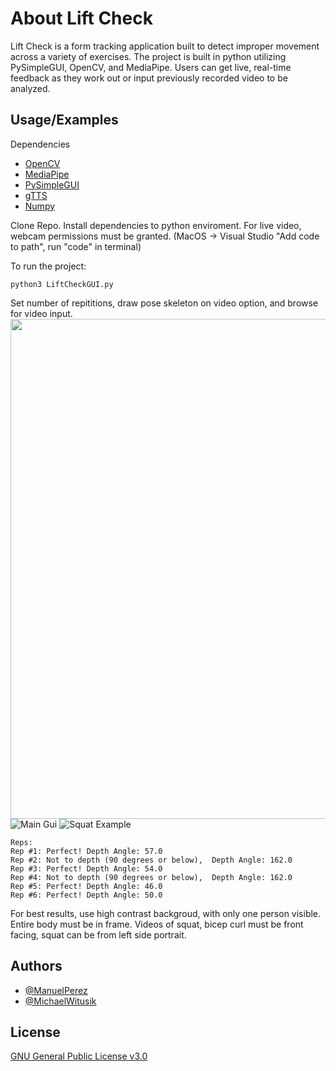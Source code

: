 
# About Lift Check

Lift Check is a form tracking application built to detect improper movement
across a variety of exercises. The project is built in python utilizing PySimpleGUI, OpenCV, and MediaPipe.
Users can get live, real-time feedback as they work out or input previously recorded
video to be analyzed.


## Usage/Examples
Dependencies
- [OpenCV](https://github.com/opencv/opencv)
- [MediaPipe](https://github.com/google/mediapipe)
- [PySimpleGUI](https://github.com/PySimpleGUI/PySimpleGUI)
- [gTTS](https://github.com/pndurette/gTTS)
- [Numpy](https://github.com/numpy/numpy)

Clone Repo. Install dependencies to python enviroment. For live video, webcam permissions
must be granted. (MacOS -> Visual Studio "Add code to path", run "code" in terminal)

To run the project: 
```shell
python3 LiftCheckGUI.py
```
Set number of repititions, draw pose skeleton on video option, and browse for video input.
<img src="https://drive.google.com/uc?export=view&id=1wYbsJmzfV7Kj7mLvsSIE2ANUoPp_TIcH" height="800">
![Main Gui](https://drive.google.com/uc?export=view&id=1wYbsJmzfV7Kj7mLvsSIE2ANUoPp_TIcH)
![Squat Example](https://drive.google.com/uc?export=view&id=1JokEDiSxRQDm_ZfrLQwFEWN2J_e_Hmbv)

```shell
Reps:
Rep #1: Perfect! Depth Angle: 57.0
Rep #2: Not to depth (90 degrees or below),  Depth Angle: 162.0
Rep #3: Perfect! Depth Angle: 54.0
Rep #4: Not to depth (90 degrees or below),  Depth Angle: 162.0
Rep #5: Perfect! Depth Angle: 46.0
Rep #6: Perfect! Depth Angle: 50.0
```
For best results, use high contrast backgroud, with only one person visible. Entire body must be in frame.
Videos of squat, bicep curl must be front facing, squat can be from left side portrait.

## Authors

- [@ManuelPerez](https://github.com/pm9013163)
- [@MichaelWitusik](https://github.com/michaelwitusikk)


## License

[GNU General Public License v3.0](https://github.com/michaelwitusikk/LiftCheck/blob/main/LICENSE)

